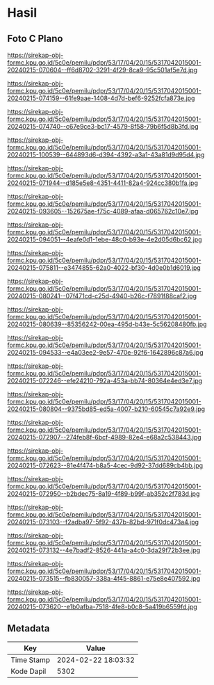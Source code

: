 # Hasil

## Foto C Plano

https://sirekap-obj-formc.kpu.go.id/5c0e/pemilu/pdpr/53/17/04/20/15/5317042015001-20240215-070604--ff6d8702-3291-4f29-8ca9-95c501af5e7d.jpg

https://sirekap-obj-formc.kpu.go.id/5c0e/pemilu/pdpr/53/17/04/20/15/5317042015001-20240215-074159--61fe9aae-1408-4d7d-bef6-9252fcfa873e.jpg

https://sirekap-obj-formc.kpu.go.id/5c0e/pemilu/pdpr/53/17/04/20/15/5317042015001-20240215-074740--c67e9ce3-bc17-4579-8f58-79b6f5d8b3fd.jpg

https://sirekap-obj-formc.kpu.go.id/5c0e/pemilu/pdpr/53/17/04/20/15/5317042015001-20240215-100539--644893d6-d394-4392-a3a1-43a81d9d95d4.jpg

https://sirekap-obj-formc.kpu.go.id/5c0e/pemilu/pdpr/53/17/04/20/15/5317042015001-20240215-071944--d185e5e8-4351-4411-82a4-924cc380b1fa.jpg

https://sirekap-obj-formc.kpu.go.id/5c0e/pemilu/pdpr/53/17/04/20/15/5317042015001-20240215-093605--152675ae-f75c-4089-afaa-d065762c10e7.jpg

https://sirekap-obj-formc.kpu.go.id/5c0e/pemilu/pdpr/53/17/04/20/15/5317042015001-20240215-094051--4eafe0d1-1ebe-48c0-b93e-4e2d05d6bc62.jpg

https://sirekap-obj-formc.kpu.go.id/5c0e/pemilu/pdpr/53/17/04/20/15/5317042015001-20240215-075811--e3474855-62a0-4022-bf30-4d0e0b1d6019.jpg

https://sirekap-obj-formc.kpu.go.id/5c0e/pemilu/pdpr/53/17/04/20/15/5317042015001-20240215-080241--07f471cd-c25d-4940-b26c-f7891f88caf2.jpg

https://sirekap-obj-formc.kpu.go.id/5c0e/pemilu/pdpr/53/17/04/20/15/5317042015001-20240215-080639--85356242-00ea-495d-b43e-5c56208480fb.jpg

https://sirekap-obj-formc.kpu.go.id/5c0e/pemilu/pdpr/53/17/04/20/15/5317042015001-20240215-094533--e4a03ee2-9e57-470e-92f6-1642896c87a6.jpg

https://sirekap-obj-formc.kpu.go.id/5c0e/pemilu/pdpr/53/17/04/20/15/5317042015001-20240215-072246--efe24210-792a-453a-bb74-80364e4ed3e7.jpg

https://sirekap-obj-formc.kpu.go.id/5c0e/pemilu/pdpr/53/17/04/20/15/5317042015001-20240215-080804--9375bd85-ed5a-4007-b210-60545c7a92e9.jpg

https://sirekap-obj-formc.kpu.go.id/5c0e/pemilu/pdpr/53/17/04/20/15/5317042015001-20240215-072907--274feb8f-6bcf-4989-82e4-e68a2c538443.jpg

https://sirekap-obj-formc.kpu.go.id/5c0e/pemilu/pdpr/53/17/04/20/15/5317042015001-20240215-072623--81e4f474-b8a5-4cec-9d92-37dd689cb4bb.jpg

https://sirekap-obj-formc.kpu.go.id/5c0e/pemilu/pdpr/53/17/04/20/15/5317042015001-20240215-072950--b2bdec75-8a19-4f89-b99f-ab352c2f783d.jpg

https://sirekap-obj-formc.kpu.go.id/5c0e/pemilu/pdpr/53/17/04/20/15/5317042015001-20240215-073103--f2adba97-5f92-437b-82bd-971f0dc473a4.jpg

https://sirekap-obj-formc.kpu.go.id/5c0e/pemilu/pdpr/53/17/04/20/15/5317042015001-20240215-073132--4e7badf2-8526-441a-a4c0-3da29f72b3ee.jpg

https://sirekap-obj-formc.kpu.go.id/5c0e/pemilu/pdpr/53/17/04/20/15/5317042015001-20240215-073515--fb830057-338a-4f45-8861-e75e8e407592.jpg

https://sirekap-obj-formc.kpu.go.id/5c0e/pemilu/pdpr/53/17/04/20/15/5317042015001-20240215-073620--e1b0afba-7518-4fe8-b0c8-5a419b6559fd.jpg


## Metadata

| Key        | Value               |
| ---------- | ------------------- |
| Time Stamp | 2024-02-22 18:03:32 |
| Kode Dapil | 5302                |



